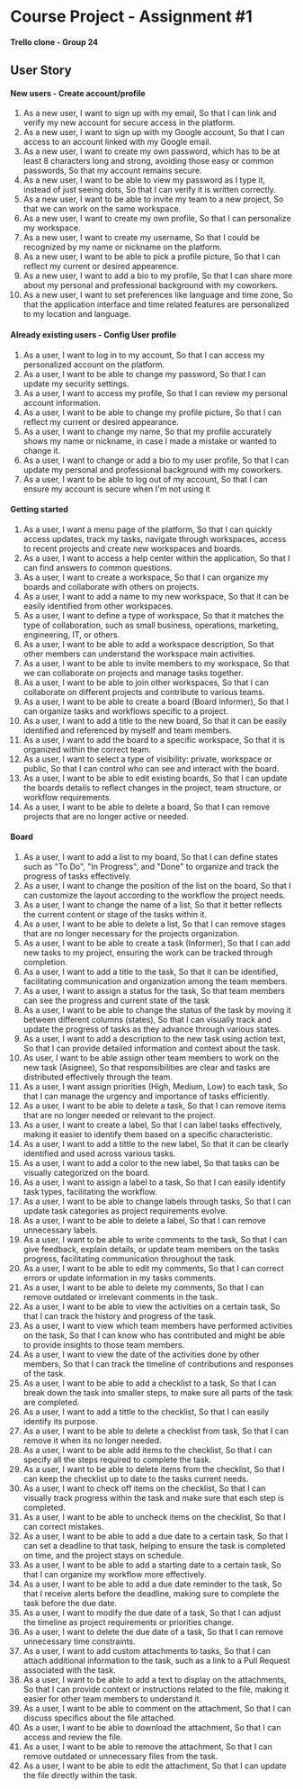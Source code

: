 # Course Project - Assignment #1
#### Trello clone - Group 24

##  User Story
#### New users - Create account/profile
1. As a new user, I want to sign up with my email, So that I can link and verify my new account for secure access in the platform.
2. As a new user, I want to sign up with my Google account, So that I can access to an account linked with my Google email.
3. As a new user, I want to create my own password, which has to be at least 8 characters long and strong, avoiding those easy or common passwords, So that my account remains secure.
4. As a new user, I want to be able to view my password as I type it, instead of just seeing dots, So that I can verify it is written correctly.
5. As a new user, I want to be able to invite my team to a new project, So that we can work on the same workspace.
6. As a new user, I want to create my own profile, So that I can personalize my workspace.
7. As a new user, I want to create my username, So that I could be recognized by my name or nickname on the platform.
8. As a new user, I want to be able to pick a profile picture, So that I can reflect my current or desired appearence.
9. As a new user, I want to add a bio to my profile, So that I can share more about my personal and professional background with my coworkers.
10. As a new user, I want to set preferences like language and time zone, So that the application interface and time related features are personalized to my location and language.

#### Already existing users - Config User profile
1. As a user, I want to log in to my account, So that I can access my personalized account on the platform.
2. As a user, I want to be able to change my password, So that I can update my security settings.
3. As a user, I want to access my profile, So that I can review my personal account information.
4. As a user, I want to be able to change my profile picture, So that I can reflect my current or desired appearance.
5. As a user, I want to change my name, So that my profile accurately shows my name or nickname, in case I made a mistake or wanted to change it.
6. As a user, I want to change or add a bio to my user profile, So that I can update my personal and professional background with my coworkers.
7. As a user, I want to be able to log out of my account, So that I can ensure my account is secure when I'm not using it

#### Getting started
1. As a user, I want a menu page of the platform, So that I can quickly access updates, track my tasks, navigate through workspaces, access to recent projects and create new workspaces and boards.
2. As a user, I want to access a help center within the application, So that I can find answers to common questions.
3. As a user, I want to create a workspace, So that I can organize my boards and collaborate with others on projects.
4. As a user, I want to add a name to my new workspace, So that it can be easily identified from other workspaces.
5. As a user, I want to define a type of workspace, So that it matches the type of collaboration, such as small business, operations, marketing, engineering, IT, or others.
6. As a user, I want to be able to add a workspace description, So that other members can understand the workspace main activities.
7. As a user, I want to be able to invite members to my workspace, So that we can collaborate on projects and manage tasks together.
8. As a user, I want to be able to join other workspaces, So that I can collaborate on different projects and contribute to various teams.
9. As a user, I want to be able to create a board (Board Informer), So that I can organize tasks and workflows specific to a project.
10. As a user, I want to add a title to the new board, So that it can be easily identified and referenced by myself and team members.
11. As a user, I want to add the board to a specific workspace, So that it is organized within the correct team.
12. As a user, I want to select a type of visibility: private, workspace or public, So that I can control who can see and interact with the board.
13. As a user, I want to be able to edit existing boards, So that I can update the boards details to reflect changes in the project, team structure, or workflow requirements.
14. As a user, I want to be able to delete a board, So that I can remove projects that are no longer active or needed.

#### Board 
1. As a user, I want to add a list to my board, So that I can define states such as "To Do", "In Progress", and "Done" to organize and track the progress of tasks effectively.
2. As a user, I want to change the position of the list on the board, So that I can customize the layout according to the workflow the project needs.
3. As a user, I want to change the name of a list, So that it better reflects the current content or stage of the tasks within it.
4. As a user, I want to be able to delete a list, So that I can remove stages that are no longer necessary for the projects organization.
5. As a user, I want to be able to create a task (Informer), So that I can add new tasks to my project, ensuring the work can be tracked through completion.
6. As a user, I want to add a title to the task, So that it can be identified, facilitating communication and organization among the team members.
7. As a user, I want to assign a status for the task, So that team members can see the progress and current state of the task
8. As a user, I want to be able to change the status of the task by moving it between different columns (states), So that I can visually track and update the progress of tasks as they advance through various states.
9. As a user, I want to add a description to the new task using action text, So that I can provide detailed information and context about the task.
10. As user, I want to be able assign other team members to work on the new task (Asignee), So that responsibilities are clear and tasks are distributed effectively through the team.
11. As a user, I want assign priorities (High, Medium, Low) to each task, So that I can manage the urgency and importance of tasks efficiently.
12. As a user, I want to be able to delete a task, So that I can remove items that are no longer needed or relevant to the project.
13. As a user, I want to create a label, So that I can label tasks effectively, making it easier to identify them based on a specific characteristic.
14. As a user, I want to add a tittle to the new label, So that it can be clearly identified and used across various tasks.
15. As a user, I want to add a color to the new label, So that tasks can be visually categorized on the board.
16. As a user, I want to assign a label to a task, So that I can easily identify task types, facilitating the workflow.
17. As a user, I want to be able to change labels through tasks, So that I can update task categories as project requirements evolve.
18. As a user, I want to be able to delete a label, So that I can remove unnecessary labels.
19. As a user, I want to be able to write comments to the task, So that I can give feedback, explain details, or update team members on the tasks progress, facilitating communication throughout the task.
20. As a user, I want to be able to edit my comments, So that I can correct errors or update information in my tasks comments.
21. As a user, I want to be able to delete my comments, So that I can remove outdated or irrelevant comments in the task.
22. As a user, I want to be able to view the activities on a certain task, So that I can track the history and progress of the task.
23. As a user, I want to view which team members have performed activities on the task, So that I can know who has contributed and might be able to provide insights to those team members.
24. As a user, I want to view the date of the activities done by other members, So that I can track the timeline of contributions and responses of the task.
25. As a user, I want to be able to add a checklist to a task, So that I can break down the task into smaller steps, to make sure all parts of the task are completed.
26. As a user, I want to add a tittle to the checklist, So that I can easily identify its purpose.
27. As a user, I want to be able to delete a checklist from task, So that I can remove it when its no longer needed.
28. As a user, I want to be able add items to the checklist, So that I can specify all the steps required to complete the task.
29. As a user, I want to be able to delete items from the checklist, So that I can keep the checklist up to date to the tasks current needs.
30. As a user, I want to check off items on the checklist, So that I can visually track progress within the task and make sure that each step is completed.
31. As a user, I want to be able to uncheck items on the checklist, So that I can correct mistakes.
32. As a user, I want to be able to add a due date to a certain task, So that I can set a deadline to that task, helping to ensure the task is completed on time, and the project stays on schedule.
33. As a user, I want to be able to add a starting date to a certain task, So that I can organize my workflow more effectively.
34. As a user, I want to be able to add a due date reminder to the task, So that I receive alerts before the deadline, making sure to complete the task before the due date.
35. As a user, I want to modify the due date of a task, So that I can adjust the timeline as project requirements or priorities change.
36. As a user, I want to delete the due date of a task, So that I can remove unnecessary time constraints.
37. As a user, I want to add custom attachments to tasks, So that I can attach additional information to the task, such as a link to a Pull Request associated with the task.
38. As a user, I want to be able to add a text to display on the attachments, So that I can provide context or instructions related to the file, making it easier for other team members to understand it.
39. As a user, I want to be able to comment on the attachment, So that I can discuss specifics about the file attached.
40. As a user, I want to be able to download the attachment, So that I can access and review the file.
41. As a user, I want to be able to remove the attachment, So that I can remove outdated or unnecessary files from the task.
42. As a user, I want to be able to edit the attachment, So that I can update the file directly within the task.

